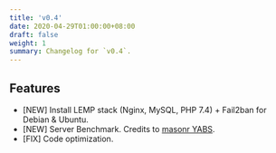```yaml
---
title: 'v0.4'
date: 2020-04-29T01:00:00+08:00
draft: false
weight: 1
summary: Changelog for `v0.4`.
---
```


## Features
* [NEW] Install LEMP stack (Nginx, MySQL, PHP 7.4) + Fail2ban for Debian & Ubuntu.
* [NEW] Server Benchmark. Credits to [masonr YABS](https://github.com/masonr/yet-another-bench-script).
* [FIX] Code optimization.

